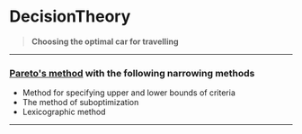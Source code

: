 # DecisionTheory
> **Choosing the optimal car for travelling**
 
 ---

### [Pareto's method](Pareto.py) with the following narrowing methods
+ Method for specifying upper and lower bounds of criteria
+ The method of suboptimization
+ Lexicographic method

---

